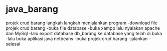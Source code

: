 # java_barang
projek crud barang
langkah langkah menjalankan program
-download file projek crud barang
-buka file database
-buka xampp lalu nyalakan apache dan MySql
-lalu export database db_barang ke database yang telah di buka
-lalu buka aplikasi java netbeans
-buka projek crud barang
-jalankan 
-selesai
